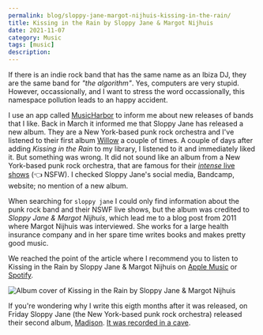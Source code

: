 ```yaml
---
permalink: blog/sloppy-jane-margot-nijhuis-kissing-in-the-rain/
title: Kissing in the Rain by Sloppy Jane & Margot Nijhuis
date: 2021-11-07
category: Music
tags: [music]
description:
---
```


If there is an indie rock band that has the same name as an Ibiza DJ, they are the same band for *"the algorithm"*. Yes, computers are very stupid. However, occassionally, and I want to stress the word occassionally, this namespace pollution leads to an happy accident.

I use an app called [MusicHarbor](https://apps.apple.com/us/app/musicharbor/id1440405750) to inform me about new releases of bands that I like. Back in March it informed me that Sloppy Jane has released a new album. They are a New York-based punk rock orchestra and I've listened to their first album [Willow](https://sloppyjanemusic.bandcamp.com/album/willow-2) a couple of times. A couple of days after adding *Kissing in the Rain* to my library, I listened to it and immediately liked it. But something was wrong. It did not sound like an album from a New York-based punk rock orchestra, that are famous for their [*intense* live shows](https://www.gazettemusicale.com/live/2017/9/8/sloppy-jane) (👈 NSFW). I checked Sloppy Jane's social media, Bandcamp, website; no mention of a new album.

When searching for `sloppy jane` I could only find information about the punk rock band and their NSWF live shows, but the album was credited to *Sloppy Jane & Margot Nijhuis*, which lead me to a blog post from 2011 where Margot Nijhuis was interviewed. She works for a large health insurance company and in her spare time writes books and makes pretty good music.

We reached the point of the article where I recommend you to listen to Kissing in the Rain by Sloppy Jane & Margot Nijhuis on [Apple Music](https://music.apple.com/at/album/kissing-in-the-rain/1561707970?l=en) or [Spotify](https://open.spotify.com/album/3bgifxLEyCHIeOZz2T05A9).

![Album cover of Kissing in the Rain by Sloppy Jane & Margot Nijhuis](/blog/2021-11-07-sloppy-jane-margot-nijhuis-kissing-in-the-rain/sloppy-jane-margot-nijhuis-kissing-in-the-rain.jpg "Kissing in the Rain by Sloppy Jane & Margot Nijhuis")

If you're wondering why I write this eigth months after it was released, on Friday Sloppy Jane (the New York-based punk rock orchestra) released their second album, [Madison](https://sloppyjanemusic.bandcamp.com/album/madison). [It was recorded in a cave](https://www.nytimes.com/2021/11/02/arts/music/sloppy-jane-madison-cave.html).
